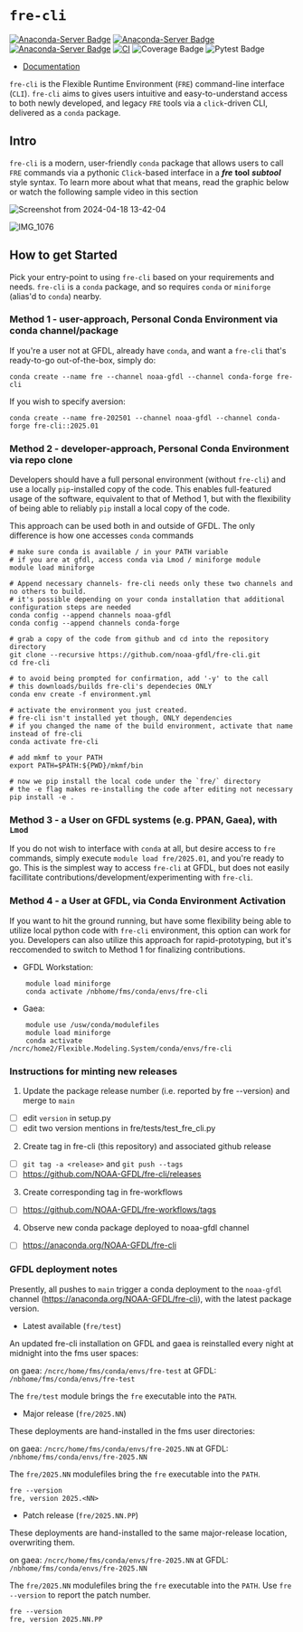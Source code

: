 # **`fre-cli`**

<!-- from https://anaconda.org/NOAA-GFDL/fre-cli/badges -->
[![Anaconda-Server Badge](https://anaconda.org/noaa-gfdl/fre-cli/badges/version.svg)](https://anaconda.org/noaa-gfdl/fre-cli)
[![Anaconda-Server Badge](https://anaconda.org/noaa-gfdl/fre-cli/badges/latest_release_date.svg)](https://anaconda.org/noaa-gfdl/fre-cli)
[![Anaconda-Server Badge](https://anaconda.org/noaa-gfdl/fre-cli/badges/latest_release_relative_date.svg)](https://anaconda.org/noaa-gfdl/fre-cli)
[![CI](https://github.com/NOAA-GFDL/fre-cli/workflows/publish_conda/badge.svg)](https://github.com/NOAA-GFDL/fre-cli/actions?query=workflow%3Apublish_conda+branch%3Amain++)
![Coverage Badge](https://noaa-gfdl.github.io/fre-cli/_images/cov_badge.svg)
![Pytest Badge](https://noaa-gfdl.github.io/fre-cli/_images/pytest_badge.svg)

* [Documentation](https://noaa-gfdl.github.io/fre-cli/index.html)

`fre-cli` is the Flexible Runtime Environment (`FRE`) command-line interface (`CLI`). `fre-cli` aims to gives users intuitive and easy-to-understand access to both newly developed, and legacy `FRE` tools via a `click`-driven CLI, delivered as a `conda` package.

## **Intro**
`fre-cli` is a modern, user-friendly `conda` package that allows users to call `FRE` commands via a pythonic `Click`-based interface in a **_fre_** **tool** **_subtool_** style syntax. To learn more about what that means, read the graphic below or watch the following sample video in this section

![Screenshot from 2024-04-18 13-42-04](https://github.com/NOAA-GFDL/fre-cli/assets/98476720/43c028a6-4e6a-42fe-8bec-008b6758ea9b)

<!-- ![clidiagram](https://github.com/NOAA-GFDL/fre-cli/assets/98476720/04cd8ce1-dec8-457f-b8b7-544275e04f46) -->

![IMG_1076](https://github.com/NOAA-GFDL/fre-cli/assets/98476720/817cabe1-6e3b-4210-9874-b13f601265d6)

## **How to get Started**
Pick your entry-point to using `fre-cli` based on your requirements and needs. `fre-cli` is a `conda` package, and so requires
`conda` or `miniforge` (alias'd to `conda`) nearby.

### Method 1 - user-approach, Personal Conda Environment via conda channel/package
If you're a user not at GFDL, already have `conda`, and want a `fre-cli` that's ready-to-go out-of-the-box, simply do:
```
conda create --name fre --channel noaa-gfdl --channel conda-forge fre-cli
```

If you wish to specify aversion:
```
conda create --name fre-202501 --channel noaa-gfdl --channel conda-forge fre-cli::2025.01
```

### Method 2 - developer-approach, Personal Conda Environment via repo clone
Developers should have a full personal environment (without `fre-cli`) and use a locally `pip`-installed copy of the code.
This enables full-featured usage of the software, equivalent to that of Method 1, but with the flexibility of being able
to reliably `pip` install a local copy of the code.

This approach can be used both in and outside of GFDL. The only difference is how one accesses `conda` commands
```
# make sure conda is available / in your PATH variable
# if you are at gfdl, access conda via Lmod / miniforge module
module load miniforge

# Append necessary channels- fre-cli needs only these two channels and no others to build.
# it's possible depending on your conda installation that additional configuration steps are needed
conda config --append channels noaa-gfdl
conda config --append channels conda-forge

# grab a copy of the code from github and cd into the repository directory
git clone --recursive https://github.com/noaa-gfdl/fre-cli.git
cd fre-cli

# to avoid being prompted for confirmation, add '-y' to the call
# this downloads/builds fre-cli's dependecies ONLY
conda env create -f environment.yml

# activate the environment you just created.
# fre-cli isn't installed yet though, ONLY dependencies
# if you changed the name of the build environment, activate that name instead of fre-cli
conda activate fre-cli

# add mkmf to your PATH
export PATH=$PATH:${PWD}/mkmf/bin

# now we pip install the local code under the `fre/` directory
# the -e flag makes re-installing the code after editing not necessary
pip install -e .
```

<!--
* All other dependencies used by the tools are installed along with this install (configured inside the meta.yaml), with the exception of local modules
* setup.py file allows [`fre.py`](https://github.com/NOAA-GFDL/fre-cli/blob/main/fre/fre.py) to be ran with `fre` as the entry point on the command line instead of `python fre.py`
* If you want to create your OWN environment for development, testing, etc., and try out anything you want!
* This way, that local copy is the ONLY `fre-cli` in the environment. You will always know which version of the code `python` is using
- For further notes on development and contributing to `fre-cli` see [`CONTRIBUTING.md`](https://github.com/NOAA-GFDL/fre-cli/blob/main/CONTRIBUTING.md)
-->

### Method 3 - a User on GFDL systems (e.g. PPAN, Gaea), with `Lmod`
If you do not wish to interface with `conda` at all, but desire access to `fre` commands, simply execute `module load fre/2025.01`, and you're ready to go.
This is the simplest way to access `fre-cli` at GFDL, but does not easily facillitate contributions/development/experimenting with `fre-cli`.  


### Method 4 - a User at GFDL, via Conda Environment Activation
If you want to hit the ground running, but have some flexibility being able to utilize local python code with `fre-cli` environment, this option can work
for you. Developers can also utilize this approach for rapid-prototyping, but it's reccomended to switch to Method 1 for finalizing contributions.

<!--
- _Can install local changes on top via `pip`_
- the locally installed `fre-cli` can sometimes bump into the copy living in the activated `conda` environment.
- this approach shouldn't generally be used for concerted development efforts, but is good enough for simple and quick proto-typing.
- for developers serious about making contributions, Method 3 below is strongly advised.
-->

- GFDL Workstation:
```
    module load miniforge
    conda activate /nbhome/fms/conda/envs/fre-cli
```
- Gaea:
```
    module use /usw/conda/modulefiles
    module load miniforge
    conda activate /ncrc/home2/Flexible.Modeling.System/conda/envs/fre-cli
```




### Instructions for minting new releases

1. Update the package release number (i.e. reported by fre --version) and merge to `main`
- [ ] edit `version` in setup.py
- [ ] edit two version mentions in fre/tests/test_fre_cli.py

2. Create tag in fre-cli (this repository) and associated github release
- [ ] `git tag -a <release>` and `git push --tags`
- [ ] https://github.com/NOAA-GFDL/fre-cli/releases

3. Create corresponding tag in fre-workflows
- [ ] https://github.com/NOAA-GFDL/fre-workflows/tags

4. Observe new conda package deployed to noaa-gfdl channel
- [ ] https://anaconda.org/NOAA-GFDL/fre-cli

### GFDL deployment notes

Presently, all pushes to `main` trigger a conda deployment to the `noaa-gfdl` channel (https://anaconda.org/NOAA-GFDL/fre-cli),
with the latest package version.


* Latest available (`fre/test`)

An updated fre-cli installation on GFDL and gaea is reinstalled every night at midnight
into the fms user spaces:

on gaea: `/ncrc/home/fms/conda/envs/fre-test`
at GFDL: `/nbhome/fms/conda/envs/fre-test`

The `fre/test` module brings the `fre` executable into the `PATH`.

* Major release (`fre/2025.NN`)

These deployments are hand-installed in the fms user directories:

on gaea: `/ncrc/home/fms/conda/envs/fre-2025.NN`
at GFDL: `/nbhome/fms/conda/envs/fre-2025.NN`

The `fre/2025.NN` modulefiles bring the `fre` executable into the `PATH`.

```
fre --version
fre, version 2025.<NN>
```

* Patch release (`fre/2025.NN.PP`)

These deployments are hand-installed to the same major-release location,
overwriting them.

on gaea: `/ncrc/home/fms/conda/envs/fre-2025.NN`
at GFDL: `/nbhome/fms/conda/envs/fre-2025.NN`

The `fre/2025.NN` modulefiles bring the `fre` executable into the `PATH`.
Use `fre --version` to report the patch number.

```
fre --version
fre, version 2025.NN.PP
```
